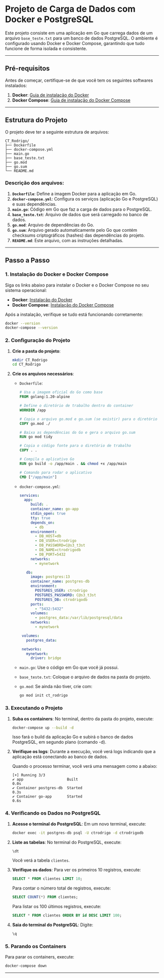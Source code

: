 # Projeto de Carga de Dados com Docker e PostgreSQL

Este projeto consiste em uma aplicação em Go que carrega dados de um arquivo `base_teste.txt` para um banco de dados PostgreSQL. O ambiente é configurado usando Docker e Docker Compose, garantindo que tudo funcione de forma isolada e consistente.

---

## Pré-requisitos

Antes de começar, certifique-se de que você tem os seguintes softwares instalados:

1. **Docker**: [Guia de instalação do Docker](https://docs.docker.com/get-docker/)
2. **Docker Compose**: [Guia de instalação do Docker Compose](https://docs.docker.com/compose/install/)

---

## Estrutura do Projeto

O projeto deve ter a seguinte estrutura de arquivos:

```
CT_Rodrigo/
├── Dockerfile
├── docker-compose.yml
├── main.go
├── base_teste.txt
├── go.mod
├── go.sum
└── README.md
```

### Descrição dos arquivos:

1. **`Dockerfile`**: Define a imagem Docker para a aplicação em Go.
2. **`docker-compose.yml`**: Configura os serviços (aplicação Go e PostgreSQL) e suas dependências.
3. **`main.go`**: Código em Go que faz a carga de dados para o PostgreSQL.
4. **`base_teste.txt`**: Arquivo de dados que será carregado no banco de dados.
5. **`go.mod`**: Arquivo de dependências do Go.
6. **`go.sum`**: Arquivo gerado automaticamente pelo Go que contém checksums criptográficos (hashes) das dependências do projeto.
7. **`README.md`**: Este arquivo, com as instruções detalhadas.

---

## Passo a Passo

### 1. Instalação do Docker e Docker Compose

Siga os links abaixo para instalar o Docker e o Docker Compose no seu sistema operacional:

- **Docker**: [Instalação do Docker](https://docs.docker.com/get-docker/)
- **Docker Compose**: [Instalação do Docker Compose](https://docs.docker.com/compose/install/)

Após a instalação, verifique se tudo está funcionando corretamente:

```bash
docker --version
docker-compose --version
```

### 2. Configuração do Projeto

1. **Crie a pasta do projeto**:
   ```bash
   mkdir CT_Rodrigo
   cd CT_Rodrigo
   ```

2. **Crie os arquivos necessários**:
   - `Dockerfile`:
     ```Dockerfile
     # Usa a imagem oficial do Go como base
     FROM golang:1.20-alpine

     # Define o diretório de trabalho dentro do container
     WORKDIR /app

     # Copia o arquivo go.mod e go.sum (se existir) para o diretório de trabalho
     COPY go.mod ./

     # Baixa as dependências do Go e gera o arquivo go.sum
     RUN go mod tidy

     # Copia o código fonte para o diretório de trabalho
     COPY . .

     # Compila o aplicativo Go
     RUN go build -o /app/main . && chmod +x /app/main

     # Comando para rodar o aplicativo
     CMD ["/app/main"]
     ```

   - `docker-compose.yml`:
     ```yaml
     services:
       app:
          build: .
          container_name: go-app
          stdin_open: true
          tty: true
          depends_on:
            - db
          environment:
            - DB_HOST=db
            - DB_USER=ctrodrigo
            - DB_PASSWORD=C@s3_t3st
            - DB_NAME=ctrodrigodb
            - DB_PORT=5432
          networks:
            - mynetwork

        db:
          image: postgres:13
          container_name: postgres-db
          environment:
            POSTGRES_USER: ctrodrigo
            POSTGRES_PASSWORD: C@s3_t3st
            POSTGRES_DB: ctrodrigodb
          ports:
            - "5432:5432"
          volumes:
            - postgres_data:/var/lib/postgresql/data
          networks:
            - mynetwork

      volumes:
        postgres_data:

      networks:
        mynetwork:
          driver: bridge
     ```

   - `main.go`: Use o código em Go que você já possui.
   - `base_teste.txt`: Coloque o arquivo de dados na pasta do projeto.
   - `go.mod`: Se ainda não tiver, crie com:
     ```bash
     go mod init ct_rodrigo
     ```

### 3. Executando o Projeto

1. **Suba os containers**:
   No terminal, dentro da pasta do projeto, execute:
   ```bash
   docker-compose up --build -d
   ```

   Isso fará o build da aplicação Go e subirá o banco de dados PostgreSQL, em segundo plano (comando -d).

2. **Verifique os logs**:
   Durante a execução, você verá logs indicando que a aplicação está conectando ao banco de dados.

   Quando o processo terminar, você verá uma mensagem como a abaixo:
   ```
   [+] Running 3/3
   ✔ app                    Built                                                                                    0.0s
   ✔ Container postgres-db  Started                                                                                  0.3s
   ✔ Container go-app       Started                                                                                  0.6s

    ```

### 4. Verificando os Dados no PostgreSQL

1. **Acesse o terminal do PostgreSQL**:
   Em um novo terminal, execute:
   ```bash
   docker exec -it postgres-db psql -U ctrodrigo -d ctrodrigodb
   ```

2. **Liste as tabelas**:
   No terminal do PostgreSQL, execute:
   ```sql
   \dt
   ```

   Você verá a tabela `clientes`.

3. **Verifique os dados**:
   Para ver os primeiros 10 registros, execute:
   ```sql
   SELECT * FROM clientes LIMIT 10;
   ```

   Para contar o número total de registros, execute:
   ```sql
   SELECT COUNT(*) FROM clientes;
   ```

   Para listar os 100 últimos registros, execute:
   ```sql
   SELECT * FROM clientes ORDER BY id DESC LIMIT 100;
   ```

4. **Saia do terminal do PostgreSQL**:
   Digite:
   ```sql
   \q
   ```

### 5. Parando os Containers

Para parar os containers, execute:
```bash
docker-compose down
```

---
